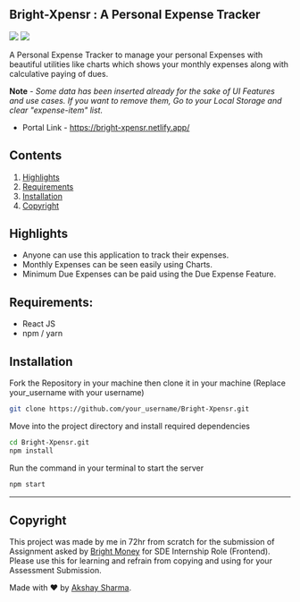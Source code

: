 ## Bright-Xpensr : A Personal Expense Tracker
<img src="https://img.shields.io/badge/code_style-standard-brightgreen.svg"> <img src="https://img.shields.io/badge/ReactJS-v16.14.0-brightgreen.svg">

A Personal Expense Tracker to manage your personal Expenses with beautiful utilities like charts which shows your monthly expenses along with calculative paying of dues.

**Note** - <i>Some data has been inserted already for the sake of UI Features and use cases. If you want to remove them, Go to your Local Storage and clear "expense-item" list.</i>
* Portal Link - https://bright-xpensr.netlify.app/

## Contents
1. [Highlights](#highlights)
2. [Requirements](#requirements)
3. [Installation](#installation)
4. [Copyright](#copyright)

## Highlights
* Anyone can use this application to track their expenses.
* Monthly Expenses can be seen easily using Charts.
* Minimum Due Expenses can be paid using the Due Expense Feature.

## Requirements:

* React JS
* npm / yarn

## Installation

Fork the Repository in your machine then clone it in your machine (Replace your_username with your username)

```bash
git clone https://github.com/your_username/Bright-Xpensr.git
```
Move into the project directory and install required dependencies

```bash
cd Bright-Xpensr.git
npm install
```

Run the command in your terminal to start the server

```bash
npm start
```
<hr>


## Copyright 
This project was made by me in 72hr from scratch for the submission of Assignment asked by [Bright Money](https://brightmoney.co) for SDE Internship Role (Frontend). Please use this for learning and refrain from copying and using for your Assessment Submission.

Made with ❤ by [Akshay Sharma](https://akshaysharma.co.in). 
